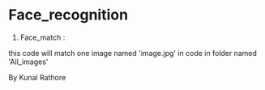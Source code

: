 # Face_recognition

1) Face_match :

this code will match one image named 'image.jpg' in code in folder named 'All_images'

By Kunal Rathore

